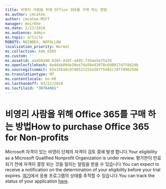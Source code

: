 ```yaml
---
title: 비영리 사람을 위해 Office 365를 구매 하는 방법
ms.author: cmcatee
author: cmcatee-MSFT
manager: mnirkhe
ms.date: 2/21/2018
ms.audience: Admin
ms.topic: article
ROBOTS: NOINDEX, NOFOLLOW
localization_priority: Normal
ms.collection: Adm_O365
ms.custom: ''
ms.assetid: aaeb8a90-8265-410f-a495-734ae5e75a76
ms.openlocfilehash: 6e4dab09de38ee74a58e83078c6d0917d7f862db
ms.sourcegitcommit: 03a156a9c9740521155a30775492c7dff0982588
ms.translationtype: MT
ms.contentlocale: ko-KR
ms.lasthandoff: 03/22/2019
ms.locfileid: "30764001"
---
```

# <a name="how-to-purchase-office-365-for-non-profits"></a><span data-ttu-id="4c285-102">비영리 사람을 위해 Office 365를 구매 하는 방법</span><span class="sxs-lookup"><span data-stu-id="4c285-102">How to purchase Office 365 for Non-profits</span></span>

<span data-ttu-id="4c285-103">Microsoft 자격이 있는 비영리 단체의 자격이 검토 중에 발생 합니다.</span><span class="sxs-lookup"><span data-stu-id="4c285-103">Your eligibility as a Microsoft Qualified Nonprofit Organization is under review.</span></span> <span data-ttu-id="4c285-104">평가판이 만료 되기 전에 자격이 결정 되는 것을 알리는 알림을 받을 수 있습니다.</span><span class="sxs-lookup"><span data-stu-id="4c285-104">You can expect to receive a notification on the determination of your eligibility before your trial expires.</span></span> <span data-ttu-id="4c285-105">[여기](http://eligibilityweb.azurewebsites.net/)에서 응용 프로그램의 상태를 추적할 수 있습니다.</span><span class="sxs-lookup"><span data-stu-id="4c285-105">You can track the status of your application [here](http://eligibilityweb.azurewebsites.net/).</span></span>
  

